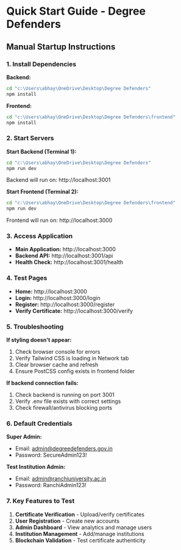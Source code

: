 # Quick Start Guide - Degree Defenders

## Manual Startup Instructions

### 1. Install Dependencies

**Backend:**
```bash
cd "c:\Users\abhay\OneDrive\Desktop\Degree Defenders"
npm install
```

**Frontend:**
```bash
cd "c:\Users\abhay\OneDrive\Desktop\Degree Defenders\frontend"
npm install
```

### 2. Start Servers

**Start Backend (Terminal 1):**
```bash
cd "c:\Users\abhay\OneDrive\Desktop\Degree Defenders"
npm run dev
```
Backend will run on: http://localhost:3001

**Start Frontend (Terminal 2):**
```bash
cd "c:\Users\abhay\OneDrive\Desktop\Degree Defenders\frontend"
npm run dev
```
Frontend will run on: http://localhost:3000

### 3. Access Application

- **Main Application:** http://localhost:3000
- **Backend API:** http://localhost:3001/api
- **Health Check:** http://localhost:3001/health

### 4. Test Pages

- **Home:** http://localhost:3000
- **Login:** http://localhost:3000/login
- **Register:** http://localhost:3000/register
- **Verify Certificate:** http://localhost:3000/verify

### 5. Troubleshooting

**If styling doesn't appear:**
1. Check browser console for errors
2. Verify Tailwind CSS is loading in Network tab
3. Clear browser cache and refresh
4. Ensure PostCSS config exists in frontend folder

**If backend connection fails:**
1. Check backend is running on port 3001
2. Verify .env file exists with correct settings
3. Check firewall/antivirus blocking ports

### 6. Default Credentials

**Super Admin:**
- Email: admin@degreedefenders.gov.in
- Password: SecureAdmin123!

**Test Institution Admin:**
- Email: admin@ranchiuniversity.ac.in
- Password: RanchiAdmin123!

### 7. Key Features to Test

1. **Certificate Verification** - Upload/verify certificates
2. **User Registration** - Create new accounts
3. **Admin Dashboard** - View analytics and manage users
4. **Institution Management** - Add/manage institutions
5. **Blockchain Validation** - Test certificate authenticity
